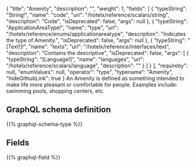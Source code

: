 {
  "title": "Amenity",
  "description": "",
  "weight": 1,
  "fields": [
    {
      "typeString": "String!",
      "name": "code",
      "url": "/hotelx/reference/scalars/string",
      "description": "Code",
      "isDeprecated": false,
      "args": null
    },
    {
      "typeString": "ApplicationAreaType!",
      "name": "type",
      "url": "/hotelx/reference/enums/applicationareatype",
      "description": "Indicates the type of Amenity.",
      "isDeprecated": false,
      "args": null
    },
    {
      "typeString": "[Text!]!",
      "name": "texts",
      "url": "/hotelx/reference/interfaces/text",
      "description": "Contains the descriptive",
      "isDeprecated": false,
      "args": [
        {
          "typeString": "[Language!]",
          "name": "languages",
          "url": "/hotelx/reference/scalars/language",
          "description": ""
        }
      ]
    }
  ],
  "requireby": null,
  "enumValues": null,
  "operator": "type",
  "typename": "Amenity",
  "hideGithubLink": true
}
An Amenity is defined as something intended to make life more pleasant or comfortable for people. Examples include: swimming pools, shopping centers, etc.
## GraphQL schema definition

{{% graphql-schema-type %}}

## Fields

{{% graphql-field %}}
